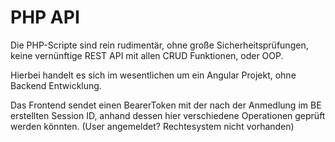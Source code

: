 # PHP API

Die PHP-Scripte sind rein rudimentär, ohne große Sicherheitsprüfungen, keine vernünftige REST API mit allen CRUD Funktionen, oder OOP.

Hierbei handelt es sich im wesentlichen um ein Angular Projekt, ohne Backend Entwicklung.

Das Frontend sendet einen BearerToken mit der 
nach der Anmedlung im BE erstellten Session ID,
anhand dessen hier verschiedene Operationen geprüft werden könnten.
(User angemeldet? Rechtesystem nicht vorhanden)
